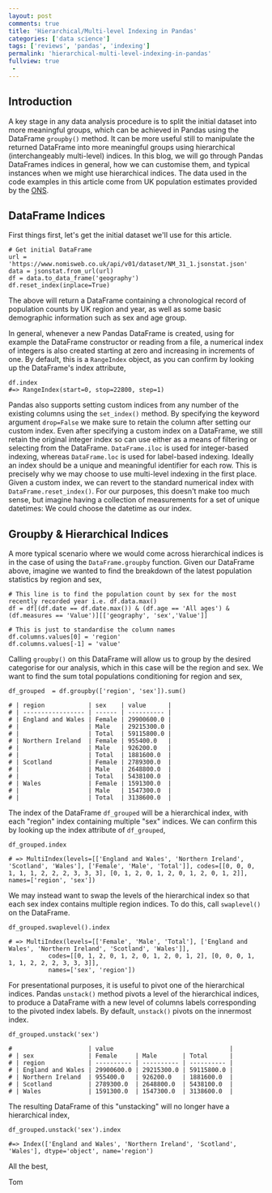 ```yaml
---
layout: post
comments: true
title: 'Hierarchical/Multi-level Indexing in Pandas'
categories: ['data science']
tags: ['reviews', 'pandas', 'indexing']
permalink: 'hierarchical-multi-level-indexing-in-pandas'
fullview: true
 -
---
```


## Introduction

A key stage in any data analysis procedure is to split the initial dataset into more meaningful groups, which can be achieved in Pandas using the DataFrame `groupby()` method. It can be more useful still to manipulate the returned DataFrame into more meaningful groups using hierarchical (interchangeably multi-level) indices. In this blog, we will go through Pandas DataFrames indices in general, how we can customise them, and typical instances when we might use hierarchical indices. The data used in the code examples in this article come from UK population estimates provided by the [ONS](https://www.nomisweb.co.uk).


## DataFrame Indices

First things first, let's get the initial dataset we'll use for this article.

```
# Get initial DataFrame
url = 'https://www.nomisweb.co.uk/api/v01/dataset/NM_31_1.jsonstat.json'
data = jsonstat.from_url(url)
df = data.to_data_frame('geography')
df.reset_index(inplace=True)
```

The above will return a DataFrame containing a chronological record of population counts by UK region and year, as well as some basic demographic information such as sex and age group.

In general, whenever a new Pandas DataFrame is created, using for example the DataFrame constructor or reading from a file, a numerical index of integers is also created starting at zero and increasing in increments of one. By default, this is a `RangeIndex` object, as you can confirm by looking up the DataFrame's index attribute,

```
df.index
#=> RangeIndex(start=0, stop=22800, step=1)
```

Pandas also supports setting custom indices from any number of the existing columns using the `set_index()` method. By specifying the keyword argument `drop=False` we make sure to retain the column after setting our custom index. Even after specifying a custom index on a DataFrame, we still retain the original integer index so can use either as a means of filtering or selecting from the DataFrame. `DataFrame.iloc` is used for integer-based indexing, whereas `DataFrame.loc` is used for label-based indexing. Ideally an index should be a unique and meaningful identifier for each row. This is precisely why we may choose to use multi-level indexing in the first place. Given a custom index, we can revert to the standard numerical index with `DataFrame.reset_index()`. For our purposes, this doesn't make too much sense, but imagine having a collection of measurements for a set of unique datetimes: We could choose the datetime as our index.

## Groupby & Hierarchical Indices

A more typical scenario where we would come across hierarchical indices is in the case of using the `DataFrame.groupby` function. Given our DataFrame above, imagine we wanted to find the breakdown of the latest population statistics by region and sex,

```
# This line is to find the population count by sex for the most recently recorded year i.e. df.data.max()
df = df[(df.date == df.date.max()) & (df.age == 'All ages') & (df.measures == 'Value')][['geography', 'sex','Value']]

# This is just to standardise the column names
df.columns.values[0] = 'region'
df.columns.values[-1] = 'value'
```

Calling `groupby()` on this DataFrame will allow us to group by the desired categorise for our analysis, which in this case will be the region and sex. We want to find the sum total populations conditioning for region and sex,

```
df_grouped  = df.groupby(['region', 'sex']).sum()

# | region            | sex    | value      |
# | ----------------- | ------ | ---------- |
# | England and Wales | Female | 29900600.0 |
# |                   | Male   | 29215300.0 |
# |                   | Total  | 59115800.0 |
# | Northern Ireland  | Female | 955400.0   |
# |                   | Male   | 926200.0   |
# |                   | Total  | 1881600.0  |
# | Scotland          | Female | 2789300.0  |
# |                   | Male   | 2648800.0  |
# |                   | Total  | 5438100.0  |
# | Wales             | Female | 1591300.0  |
# |                   | Male   | 1547300.0  |
# |                   | Total  | 3138600.0  |
```

The index of the DataFrame `df_grouped` will be a hierarchical index, with each "region" index containing multiple "sex" indices.  We can confirm this by looking up the index attribute of `df_grouped`,

```
df_grouped.index

# => MultiIndex(levels=[['England and Wales', 'Northern Ireland', 'Scotland', 'Wales'], ['Female', 'Male', 'Total']], codes=[[0, 0, 0, 1, 1, 1, 2, 2, 2, 3, 3, 3], [0, 1, 2, 0, 1, 2, 0, 1, 2, 0, 1, 2]],    names=['region', 'sex'])
```

We may instead want to swap the levels of the hierarchical index so that each sex index contains multiple region indices. To do this, call `swaplevel()` on the DataFrame.

```
df_grouped.swaplevel().index

# => MultiIndex(levels=[['Female', 'Male', 'Total'], ['England and Wales', 'Northern Ireland', 'Scotland', 'Wales']],
           codes=[[0, 1, 2, 0, 1, 2, 0, 1, 2, 0, 1, 2], [0, 0, 0, 1, 1, 1, 2, 2, 2, 3, 3, 3]],
           names=['sex', 'region'])
```

For presentational purposes, it is useful to pivot one of the hierarchical indices. Pandas `unstack()` method pivots a level of the hierarchical indices, to produce a DataFrame with a new level of columns labels corresponding to the pivoted index labels. By default, `unstack()` pivots on the innermost index.

```
df_grouped.unstack('sex')

#                     | value                                |
# | sex               | Female     | Male       | Total      |
# | region            | ---------- | ---------- | ---------- |
# | England and Wales | 29900600.0 | 29215300.0 | 59115800.0 |
# | Northern Ireland  | 955400.0   | 926200.0   | 1881600.0  |
# | Scotland          | 2789300.0  | 2648800.0  | 5438100.0  |
# | Wales             | 1591300.0  | 1547300.0  | 3138600.0  |

```

The resulting DataFrame of this "unstacking" will no longer have a hierarchical index,

```
df_grouped.unstack('sex').index

#=> Index(['England and Wales', 'Northern Ireland', 'Scotland', 'Wales'], dtype='object', name='region')

```



All the best,

Tom

